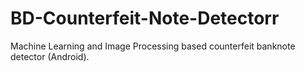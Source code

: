 # BD-Counterfeit-Note-Detectorr
Machine Learning and Image Processing based counterfeit banknote detector (Android).

